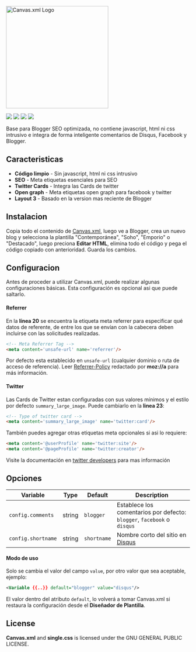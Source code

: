 <img src="https://github.com/zkreations/Canvas.xml/raw/master/static/logo.svg?sanitize=true" width="280" alt="Canvas.xml Logo">

[![](https://img.shields.io/badge/release-v1.9.0-yellowgreen.svg)](https://github.com/zkreations/Canvas.xml/releases/tag/v1.9.0)
[![](https://img.shields.io/badge/layout-v3-lightgrey.svg)](https://raw.githubusercontent.com/zkreations/Canvas.xml/master/Canvas.xml)
[![](https://img.shields.io/badge/changelog-md-blue.svg)](./changelog.md)
[![](https://img.shields.io/badge/license-GPL%203.0-orange.svg)](./LICENSE)

Base para Blogger SEO optimizada, no contiene javascript, html ni css intrusivo e integra de forma inteligente comentarios de Disqus, Facebook y Blogger.

## Caracteristicas

- **Código limpio** - Sin javascript, html ni css intrusivo
- **SEO** - Meta etiquetas esenciales para SEO
- **Twitter Cards** - Integra las Cards de twitter
- **Open graph** - Meta etiquetas open graph para facebook y twitter
- **Layout 3** - Basado en la version mas reciente de Blogger

## Instalacion

Copia todo el contenido de <a href="./Canvas.xml" target="_blank">Canvas.xml</a>, luego ve a Blogger, crea un nuevo blog y selecciona la plantilla  "Contemporánea", "Soho", "Emporio" o "Destacado", luego preciona **Editar HTML**, elimina todo el código y pega el código copiado con anterioridad. Guarda los cambios.

## Configuracion

Antes de proceder a utilizar Canvas.xml, puede realizar algunas configuraciones básicas. Esta configuración es opcional asi que puede saltarlo.

#### Referrer

En la **línea 20** se encuentra la etiqueta meta referrer para especificar qué datos de referente, de entre los que se envían con la cabecera deben incluirse con las solicitudes realizadas.

```html
<!-- Meta Referrer Tag -->
<meta content='unsafe-url' name='referrer'/>
```

Por defecto esta establecido en `unsafe-url` (cualquier dominio o ruta de acceso de referencia). Leer [Referrer-Policy](https://developer.mozilla.org/es/docs/Web/HTTP/Headers/Referrer-Policy) redactado por **moz://a** para más información.

#### Twitter

Las Cards de Twitter estan configuradas con sus valores mínimos y el estilo por defecto `summary_large_image`. Puede cambiarlo en la **linea 23**:

```html
<!-- Type of twitter card -->
<meta content='summary_large_image' name='twitter:card'/>
```

También puedes agregar otras etiquetas meta opcionales si asi lo requiere:

```html
<meta content='@userProfile' name='twitter:site'/>
<meta content='@pageProfile' name='twitter:creator'/>
```

Visite la documentación en [twitter developers](https://developer.twitter.com/en/docs/tweets/optimize-with-cards/guides/getting-started.html) para mas información

## Opciones

| Variable                | Type   |  Default  | Description |
| ----------------------- | ------ | ----------| ----------------------------- |
| `config.comments`       | string | `blogger` | Establece los comentarios por defecto: `blogger`, `facebook` o `disqus` |
| `config.shortname`   | string | `shortname` | Nombre corto del sitio en [Disqus](https://help.disqus.com/installation/whats-a-shortname) |


#### Modo de uso

Solo se cambia el valor del campo `value`, por otro valor que sea aceptable, ejemplo:

```xml
<Variable {{..}} default="blogger" value="disqus"/>
```

El valor dentro del atributo `default`, lo volverá a tomar Canvas.xml si restaura la configuración desde el **Diseñador de Plantilla**.

## License

**Canvas.xml** and **single.css** is licensed under the GNU GENERAL PUBLIC LICENSE.